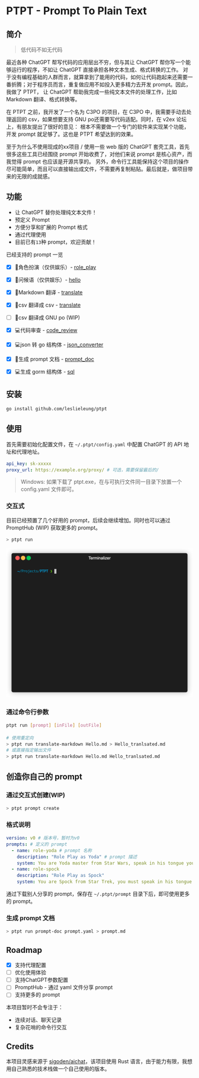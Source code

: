 # PTPT - Prompt To Plain Text

## 简介

> 低代码不如无代码

最近各种 ChatGPT 帮写代码的应用层出不穷，但与其让 ChatGPT 帮你写一个能够运行的程序，不如让 ChatGPT 直接承担各种文本生成、格式转换的工作。
对于没有编程基础的人群而言，就算拿到了能用的代码，如何让代码跑起来还需要一番折腾；对于程序员而言，重复做应用不如投入更多精力去开发 prompt。因此，我做了 PTPT，
让 ChatGPT 帮助我完成一些纯文本文件的处理工作，比如 Markdown 翻译、格式转换等。

在 PTPT 之前，我开发了一个名为 C3PO 的项目，在 C3PO 中，我需要手动去处理返回的 csv，如果想要支持 GNU po还需要写代码适配。同时，在 v2ex 论坛上，有朋友提出了很好的意见：
根本不需要做一个专门的软件来实现某个功能，开发 prompt 就足够了。这也是 PTPT 希望达到的效果。

至于为什么不使用现成的xx项目 / 使用一些 web 版的 ChatGPT 套壳工具，首先很多这些工具已经围绕 prompt 开始收费了，对他们来说 prompt 是核心资产，而我觉得 prompt 也应该是开源共享的。
另外，命令行工具能保持这个项目的操作尽可能简单，而且可以直接输出成文件，不需要再复制粘贴。最后就是，做项目带来的无限的成就感。

## 功能

- 让 ChatGPT 替你处理纯文本文件！
- 预定义 Prompt
- 方便分享和扩展的 Prompt 格式
- 通过代理使用
- 目前已有`13`种 prompt，欢迎贡献！

已经支持的 prompt 一览

- [x] 🧸角色扮演（仅供娱乐）- [role_play](docs/prompts/role_play.md)
- [x] 🧸问候语（仅供娱乐）- [hello](docs/prompts/hello.md)
- [x] 📝Markdown 翻译 - [translate](docs/prompts/translate.md)
- [x] 📝csv 翻译成 csv - [translate](docs/prompts/translate.md)
- [ ] 📝csv 翻译成 GNU po (WIP)
- [x] 💻代码审查 - [code_review](docs/prompts/code_review.md)
- [x] 💻json 转 go 结构体 - [json_converter](docs/prompts/json_converter.md)
- [x] 📝生成 prompt 文档 - [prompt_doc](docs/prompts/prompt_doc.md)
- [x] 💻生成 gorm 结构体 - [sql](docs/prompts/sql.md)


## 安装

```bash
go install github.com/leslieleung/ptpt
```

## 使用

首先需要初始化配置文件，在 `~/.ptpt/config.yaml` 中配置 ChatGPT 的 API 地址和代理地址。

```yaml
api_key: sk-xxxxx
proxy_url: https://example.org/proxy/ # 可选，需要保留最后的/
```

> Windows: 如果下载了 ptpt.exe，在与可执行文件同一目录下放置一个config.yaml 文件即可。


### 交互式

目前已经预置了几个好用的 prompt，后续会继续增加。同时也可以通过 PromptHub (WIP) 获取更多的 prompt。

```bash
> ptpt run
```
![](docs/screenshots/interactive.gif)

### 通过命令行参数
```bash
ptpt run [prompt] [inFile] [outFile]

# 使用重定向
> ptpt run translate-markdown Hello.md > Hello_tranlsated.md
# 或直接指定输出文件
> ptpt run translate-markdown Hello.md Hello_tranlsated.md
```

## 创造你自己的 prompt

### 通过交互式创建(WIP)
```bash
> ptpt prompt create
```

### 格式说明

```yaml
version: v0 # 版本号，暂时为v0
prompts: # 定义的 prompt
  - name: role-yoda # prompt 名称
    description: "Role Play as Yoda" # prompt 描述
    system: You are Yoda master from Star Wars, speak in his tongue you must. # system 指令
  - name: role-spock
    description: "Role Play as Spock"
    system: You are Spock from Star Trek, you must speak in his tongue.
```

通过下载别人分享的 prompt，保存在 `~/.ptpt/prompt` 目录下后，即可使用更多的 prompt。

### 生成 prompt 文档

```bash
> ptpt run prompt-doc prompt.yaml > prompt.md
```

## Roadmap
- [x] 支持代理配置
- [ ] 优化使用体验
- [ ] 支持ChatGPT参数配置
- [ ] PromptHub - 通过 yaml 文件分享 prompt
- [ ] 支持更多的 prompt

本项目暂时不会专注于：
- 连续对话、聊天记录
- 复杂花哨的命令行交互

## Credits
本项目灵感来源于 [sigoden/aichat](https://github.com/sigoden/aichat)，该项目使用 Rust 语言，由于能力有限，我想用自己熟悉的技术栈做一个自己使用的版本。